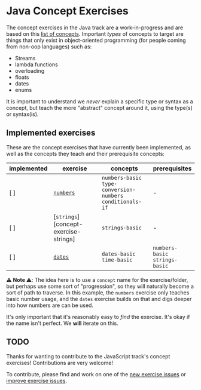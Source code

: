 # Java Concept Exercises

The concept exercises in the Java track are a work-in-progress and are based on this [list of concepts][reference-shared]. Important _types_ of concepts to target are things that only exist in object-oriented programming (for people coming from non-oop languages) such as:

- Streams
- lambda functions
- overloading
- floats
- dates
- enums

It is important to understand we _never_ explain a specific type or syntax as a concept, but teach the more "abstract" concept around it, using the type(s) or syntax(is).

## Implemented exercises

These are the concept exercises that have currently been implemented, as well as the concepts they teach and their prerequisite concepts:

| implemented | exercise                                                            | concepts                                                            | prerequisites                                                       |
|------------ | ------------------------------------------------------------------- | ------------------------------------------------------------------- | ------------------------------------------------------------------- |
|      [ ]    | [`numbers`][concept-exercise-numbers]                               | `numbers-basic`<br/>`type-conversion-numbers`<br/>`conditionals-if` | -                                                                   |
|      [ ]    | [`strings`][concept-exercise-strings]                               | `strings-basic`                                                     | -                                                                   |
|      [ ]    | [`dates`][concept-exercise-dates]                                   | `dates-basic`<br/>`time-basic`                                      | `numbers-basic`<br/>`strings-basic`                                 |


**⚠ Note ⚠**: The idea here is to use a `concept` name for the exercise/folder, but perhaps use some sort of "progression", so they will naturally become a sort of path to traverse. In this example, the `numbers` exercise only teaches basic number usage, and the `dates` exercise builds on that and digs deeper into how numbers are can be used.

It's only important that it's reasonably easy to _find_ the exercise. It's okay if the name isn't perfect. We **will** iterate on this.

## TODO

Thanks for wanting to contribute to the JavaScript track's concept exercises! Contributions are very welcome!

To contribute, please find and work on one of the [new exercise issues][issues-new-exercise] or [improve exercise issues][issues-improve-exercise].

[reference-shared]: ../../../../reference/README.md
[concept-exercise-numbers]: ./numbers
[concept--exercisestrings]: ./strings
[concept-exercise-dates]: ./dates
[issues-new-exercise]: https://github.com/exercism/v3/issues?utf8=%E2%9C%93&q=is%3Aopen+label%3Atrack%2Fjava+label%3Atype%2Fnew-exercise+label%3Astatus%2Fhelp-wanted
[issues-improve-exercise]: https://github.com/exercism/v3/issues?utf8=%E2%9C%93&q=is%3Aopen+label%3Atrack%2Fjava+label%3Atype%2Fimprove-exercise+label%3Astatus%2Fhelp-wanted
